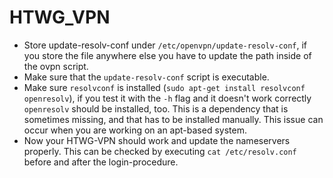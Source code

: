 # HTWG_VPN

* Store update-resolv-conf under ```/etc/openvpn/update-resolv-conf```, if you store the file anywhere else you have to update the path inside of the ovpn script.
* Make sure that the ```update-resolv-conf``` script is executable.
* Make sure ```resolvconf``` is installed (```sudo apt-get install resolvconf openresolv```), if you test it with the ```-h``` flag and it doesn't work correctly ```openresolv``` should be installed, too. This is a dependency that is sometimes missing, and that has to be installed manually. This issue can occur when you are working on an apt-based system.
* Now your HTWG-VPN should work and update the nameservers properly. This can be checked by executing ```cat /etc/resolv.conf``` before and after the login-procedure.


